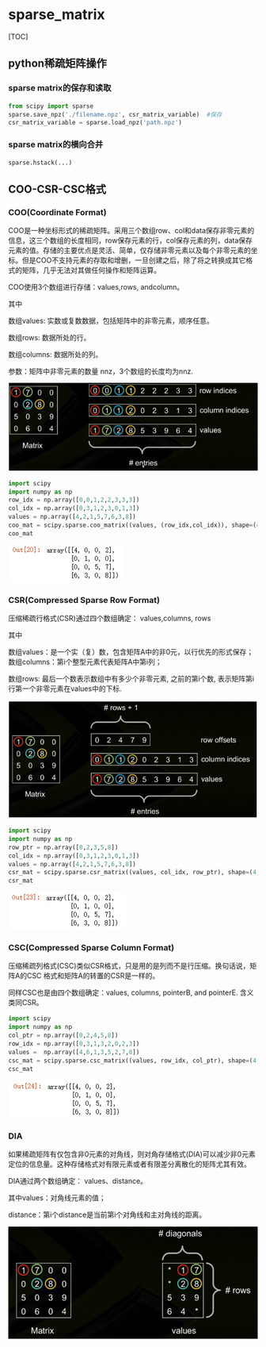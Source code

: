 # sparse_matrix

[TOC]

## python稀疏矩阵操作

### sparse matrix的保存和读取

```python
from scipy import sparse
sparse.save_npz('./filename.npz', csr_matrix_variable)  #保存
csr_matrix_variable = sparse.load_npz('path.npz')
```

### sparse matrix的横向合并

```python
sparse.hstack(...)
```



## COO-CSR-CSC格式

### COO(Coordinate Format)

COO是一种坐标形式的稀疏矩阵。采用三个数组row、col和data保存非零元素的信息，这三个数组的长度相同，row保存元素的行，col保存元素的列，data保存元素的值。存储的主要优点是灵活、简单，仅存储非零元素以及每个非零元素的坐标。但是COO不支持元素的存取和增删，一旦创建之后，除了将之转换成其它格式的矩阵，几乎无法对其做任何操作和矩阵运算。 

COO使用3个数组进行存储：values,rows, andcolumn。 

其中

数组values: 实数或复数数据，包括矩阵中的非零元素，顺序任意。

数组rows: 数据所处的行。

数组columns: 数据所处的列。

参数：矩阵中非零元素的数量 nnz，3个数组的长度均为nnz. 

![1533879650081](assets/1533879650081.png)



```python
import scipy
import numpy as np
row_idx = np.array([0,0,1,2,2,3,3,3])
col_idx = np.array([0,3,1,2,3,0,1,3])
values = np.array([4,2,1,5,7,6,3,8])
coo_mat = scipy.sparse.coo_matrix((values, (row_idx,col_idx)), shape=(4,4)).toarray()
coo_mat
```

![1533881392049](assets/1533881392049.png)



### CSR(Compressed Sparse Row Format)

压缩稀疏行格式(CSR)通过四个数组确定： values,columns, rows

其中

数组values：是一个实（复）数，包含矩阵A中的非0元，以行优先的形式保存；数组columns：第i个整型元素代表矩阵A中第i列；

数组rows: 最后一个数表示数组中有多少个非零元素, 之前的第i个数, 表示矩阵第i行第一个非零元素在values中的下标.

![1533880100260](assets/1533880100260.png)

```python
import scipy
import numpy as np
row_ptr = np.array([0,2,3,5,8])
col_idx = np.array([0,3,1,2,3,0,1,3])
values = np.array([4,2,1,5,7,6,3,8])
csr_mat = scipy.sparse.csr_matrix((values, col_idx, row_ptr), shape=(4,4)).toarray()
csr_mat
```

![1533881589602](assets/1533881589602.png)



### CSC(Compressed Sparse Column Format)

压缩稀疏列格式(CSC)类似CSR格式，只是用的是列而不是行压缩。换句话说，矩阵A的CSC 格式和矩阵A的转置的CSR是一样的。 

同样CSC也是由四个数组确定：values, columns, pointerB, and pointerE. 含义类同CSR。 

```python
import scipy
import numpy as np
col_ptr = np.array([0,2,4,5,8])
row_idx = np.array([0,3,1,3,2,0,2,3])
values =  np.array([4,6,1,3,5,2,7,8])
csc_mat = scipy.sparse.csc_matrix((values, row_idx, col_ptr), shape=(4,4)).toarray()
csc_mat
```

![1533881928811](assets/1533881928811.png)

### DIA

如果稀疏矩阵有仅包含非0元素的对角线，则对角存储格式(DIA)可以减少非0元素定位的信息量。这种存储格式对有限元素或者有限差分离散化的矩阵尤其有效。

DIA通过两个数组确定： values、distance。

其中values：对角线元素的值；

distance：第i个distance是当前第i个对角线和主对角线的距离。

![1533879721739](assets/1533879721739.png)

